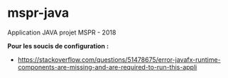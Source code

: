 # mspr-java
Application JAVA projet MSPR - 2018

**Pour les soucis de configuration :**
 * https://stackoverflow.com/questions/51478675/error-javafx-runtime-components-are-missing-and-are-required-to-run-this-appli